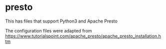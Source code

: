 # presto
This has files that support Python3 and Apache Presto

The configuration files were adapted from https://www.tutorialspoint.com/apache_presto/apache_presto_installation.htm
